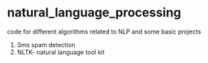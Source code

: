 # natural_language_processing
code for different algorithms related to NLP and some basic projects
1) Sms spam detection
2) NLTK- natural language tool kit 
